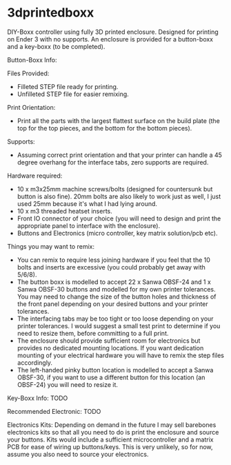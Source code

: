 # 3dprintedboxx
DIY-Boxx controller using fully 3D printed enclosure. Designed for printing on Ender 3 with no supports. An enclosure is provided for a button-boxx and a key-boxx (to be completed).

Button-Boxx Info:

Files Provided:
- Filleted STEP file ready for printing.
- Unfilleted STEP file for easier remixing.

Print Orientation:
- Print all the parts with the largest flattest surface on the build plate (the top for the top pieces, and the bottom for the bottom pieces).

Supports: 
- Assuming correct print orientation and that your printer can handle a 45 degree overhang for the interface tabs, zero supports are required. 

Hardware required: 
- 10 x m3x25mm machine screws/bolts (designed for countersunk but button is also fine). 20mm bolts are also likely to work just as well, I just used 25mm because it's what I had lying around. 
- 10 x m3 threaded heatset inserts.
- Front IO connector of your choice (you will need to design and print the appropriate panel to interface with the enclosure).
- Buttons and Electronics (micro controller, key matrix solution/pcb etc).

Things you may want to remix:
- You can remix to require less joining hardware if you feel that the 10 bolts and inserts are excessive (you could probably get away with 5/6/8).
- The button boxx is modelled to accept 22 x Sanwa OBSF-24 and 1 x Sanwa OBSF-30 buttons and modelled for my own printer tolerances. You may need to change the size of the button holes and thickness of the front panel depending on your desired buttons and your printer tolerances.
- The interfacing tabs may be too tight or too loose depending on your printer tolerances. I would suggest a small test print to determine if you need to resize them, before committing to a full print.
- The enclosure should provide sufficient room for electronics but provides no dedicated mounting locations. If you want dedication mounting of your electrical hardware you will have to remix the step files accordingly.
- The left-handed pinky button location is modelled to accept a Sanwa OBSF-30, if you want to use a different button for this location (an OBSF-24) you will need to resize it. 

Key-Boxx Info:
TODO

Recommended Electronic:
TODO

Electronics Kits:
Depending on demand in the future I may sell barebones electronics kits so that all you need to do is print the enclosure and source your buttons. 
Kits would include a sufficient microcontroller and a matrix PCB for ease of wiring up buttons/keys. This is very unlikely, so for now, assume you also need to source your electronics.
